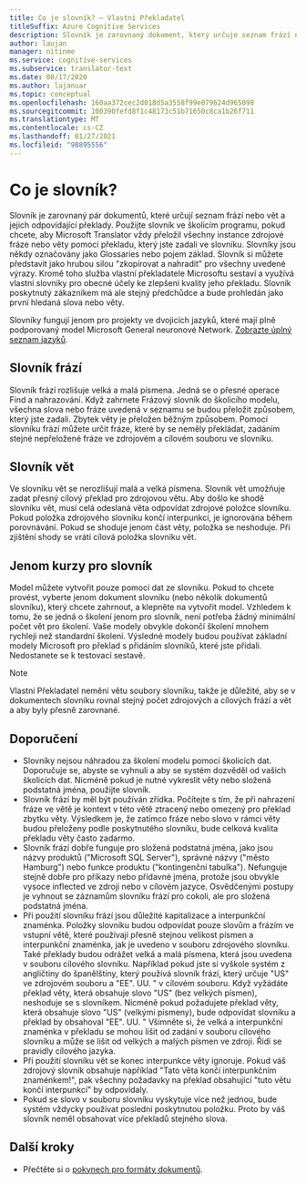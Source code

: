 ```yaml
---
title: Co je slovník? – Vlastní Překladatel
titleSuffix: Azure Cognitive Services
description: Slovník je zarovnaný dokument, který určuje seznam frází nebo vět (a jejich překlady), který má aplikace Microsoft Translator vždycky přeložit stejným způsobem. Slovníky se někdy také označují jako Glossaries nebo pojem základ.
author: laujan
manager: nitinme
ms.service: cognitive-services
ms.subservice: translator-text
ms.date: 08/17/2020
ms.author: lajanuar
ms.topic: conceptual
ms.openlocfilehash: 160aa372cec2d018d5a3558f99e079624d965098
ms.sourcegitcommit: 100390fefd8f1c48173c51b71650c8ca1b26f711
ms.translationtype: MT
ms.contentlocale: cs-CZ
ms.lasthandoff: 01/27/2021
ms.locfileid: "98895556"
---
```

# <a name="what-is-a-dictionary"></a>Co je slovník?

Slovník je zarovnaný pár dokumentů, které určují seznam frází nebo vět a jejich odpovídající překlady. Použijte slovník ve školicím programu, pokud chcete, aby Microsoft Translator vždy přeložil všechny instance zdrojové fráze nebo věty pomocí překladu, který jste zadali ve slovníku. Slovníky jsou někdy označovány jako Glossaries nebo pojem základ. Slovník si můžete představit jako hrubou silou "zkopírovat a nahradit" pro všechny uvedené výrazy. Kromě toho služba vlastní překladatele Microsoftu sestaví a využívá vlastní slovníky pro obecné účely ke zlepšení kvality jeho překladu. Slovník poskytnutý zákazníkem má ale stejný předchůdce a bude prohledán jako první hledaná slova nebo věty.

Slovníky fungují jenom pro projekty ve dvojicích jazyků, které mají plně podporovaný model Microsoft General neuronové Network. [Zobrazte úplný seznam jazyků](../language-support.md#customization).

## <a name="phrase-dictionary"></a>Slovník frází
Slovník frází rozlišuje velká a malá písmena. Jedná se o přesné operace Find a nahrazování. Když zahrnete Frázový slovník do školicího modelu, všechna slova nebo fráze uvedená v seznamu se budou přeložit způsobem, který jste zadali. Zbytek věty je přeložen běžným způsobem. Pomocí slovníku frází můžete určit fráze, které by se neměly překládat, zadáním stejné nepřeložené fráze ve zdrojovém a cílovém souboru ve slovníku.

## <a name="sentence-dictionary"></a>Slovník vět
Ve slovníku vět se nerozlišují malá a velká písmena. Slovník vět umožňuje zadat přesný cílový překlad pro zdrojovou větu. Aby došlo ke shodě slovníku vět, musí celá odeslaná věta odpovídat zdrojové položce slovníku. Pokud položka zdrojového slovníku končí interpunkcí, je ignorována během porovnávání. Pokud se shoduje jenom část věty, položka se neshoduje.  Při zjištění shody se vrátí cílová položka slovníku vět.

## <a name="dictionary-only-trainings"></a>Jenom kurzy pro slovník
Model můžete vytvořit pouze pomocí dat ze slovníku. Pokud to chcete provést, vyberte jenom dokument slovníku (nebo několik dokumentů slovníku), který chcete zahrnout, a klepněte na vytvořit model. Vzhledem k tomu, že se jedná o školení jenom pro slovník, není potřeba žádný minimální počet vět pro školení. Vaše modely obvykle dokončí školení mnohem rychleji než standardní školení.  Výsledné modely budou používat základní modely Microsoft pro překlad s přidáním slovníků, které jste přidali.  Nedostanete se k testovací sestavě.

>[!Note]
>Vlastní Překladatel nemění větu soubory slovníku, takže je důležité, aby se v dokumentech slovníku rovnal stejný počet zdrojových a cílových frází a vět a aby byly přesně zarovnané.

## <a name="recommendations"></a>Doporučení

- Slovníky nejsou náhradou za školení modelu pomocí školicích dat. Doporučuje se, abyste se vyhnuli a aby se systém dozvěděl od vašich školicích dat. Nicméně pokud je nutné vykreslit věty nebo složená podstatná jména, použijte slovník.
- Slovník frází by měl být používán zřídka. Počítejte s tím, že při nahrazení fráze ve větě je kontext v této větě ztracený nebo omezený pro překlad zbytku věty. Výsledkem je, že zatímco fráze nebo slovo v rámci věty budou přeloženy podle poskytnutého slovníku, bude celková kvalita překladu věty často zadarmo.
- Slovník frází dobře funguje pro složená podstatná jména, jako jsou názvy produktů ("Microsoft SQL Server"), správné názvy ("město Hamburg") nebo funkce produktu ("kontingenční tabulka"). Nefunguje stejně dobře pro příkazy nebo přídavné jména, protože jsou obvykle vysoce inflected ve zdroji nebo v cílovém jazyce. Osvědčenými postupy je vyhnout se záznamům slovníku frází pro cokoli, ale pro složená podstatná jména.
- Při použití slovníku frází jsou důležité kapitalizace a interpunkční znaménka. Položky slovníku budou odpovídat pouze slovům a frázím ve vstupní větě, které používají přesně stejnou velikost písmen a interpunkční znaménka, jak je uvedeno v souboru zdrojového slovníku. Také překlady budou odrážet velká a malá písmena, která jsou uvedena v souboru cílového slovníku. Například pokud jste si vyškole systém z angličtiny do španělštiny, který používá slovník frází, který určuje "US" ve zdrojovém souboru a "EE". UU. " v cílovém souboru. Když vyžádáte překlad věty, která obsahuje slovo "US" (bez velkých písmen), neshoduje se s slovníkem. Nicméně pokud požadujete překlad věty, která obsahuje slovo "US" (velkými písmeny), bude odpovídat slovníku a překlad by obsahoval "EE". UU. " Všimněte si, že velká a interpunkční znaménka v překladu se mohou lišit od zadání v souboru cílového slovníku a může se lišit od velkých a malých písmen ve zdroji. Řídí se pravidly cílového jazyka.
- Při použití slovníku vět se konec interpunkce věty ignoruje. Pokud váš zdrojový slovník obsahuje například "Tato věta končí interpunkčním znaménkem!", pak všechny požadavky na překlad obsahující "tuto větu končí interpunkcí" by odpovídaly.
- Pokud se slovo v souboru slovníku vyskytuje více než jednou, bude systém vždycky používat poslední poskytnutou položku. Proto by váš slovník neměl obsahovat více překladů stejného slova.

## <a name="next-steps"></a>Další kroky

- Přečtěte si o [pokynech pro formáty dokumentů](document-formats-naming-convention.md).